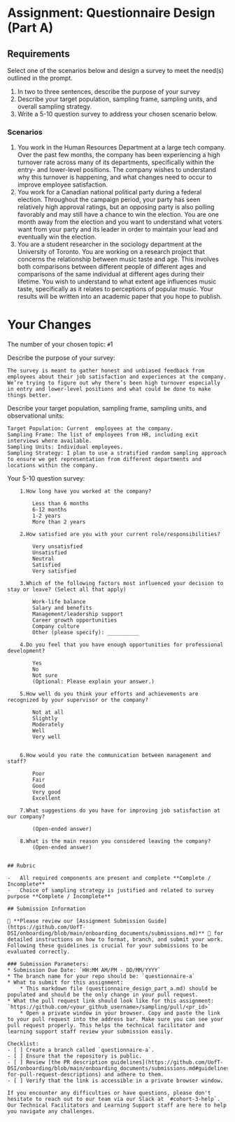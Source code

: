 # Assignment: Questionnaire Design (Part A)

## Requirements
Select one of the scenarios below and design a survey to meet the need(s) outlined in the prompt.

1.	In two to three sentences, describe the purpose of your survey
2.	Describe your target population, sampling frame, sampling units, and overall sampling strategy.
3.	Write a 5-10 question survey to address your chosen scenario below.


### Scenarios
1.	You work in the Human Resources Department at a large tech company. Over the past few months, the company has been experiencing a high turnover rate across many of its departments, specifically within the entry- and lower-level positions. The company wishes to understand why this turnover is happening, and what changes need to occur to improve employee satisfaction.
2.	You work for a Canadian national political party during a federal election. Throughout the campaign period, your party has seen relatively high approval ratings, but an opposing party is also polling favorably and may still have a chance to win the election. You are one month away from the election and you want to understand what voters want from your party and its leader in order to maintain your lead and eventually win the election.
3.	You are a student researcher in the sociology department at the University of Toronto. You are working on a research project that concerns the relationship between music taste and age. This involves both comparisons between different people of different ages and comparisons of the same individual at different ages during their lifetime. You wish to understand to what extent age influences music taste, specifically as it relates to perceptions of popular music. Your results will be written into an academic paper that you hope to publish.


# Your Changes

The number of your chosen topic: `#`1

Describe the purpose of your survey:
```
The survey is meant to gather honest and unbiased feedback from employees about their job satisfaction and experiences at the company. We’re trying to figure out why there’s been high turnover especially in entry and lower-level positions and what could be done to make things better.

```

Describe your target population, sampling frame, sampling units, and observational units:
```
Target Population: Current  employees at the company.
Sampling Frame: The list of employees from HR, including exit interviews where available.
Sampling Units: Individual employees.
Sampling Strategy: I plan to use a stratified random sampling approach to ensure we get representation from different departments and locations within the company.
```

Your 5-10 question survey:
```
    1.How long have you worked at the company?

        Less than 6 months
        6-12 months
        1-2 years
        More than 2 years
    
    2.How satisfied are you with your current role/responsibilities?

        Very unsatisfied
        Unsatisfied
        Neutral
        Satisfied
        Very satisfied
    
    3.Which of the following factors most influenced your decision to stay or leave? (Select all that apply)

        Work-life balance
        Salary and benefits
        Management/leadership support
        Career growth opportunities
        Company culture
        Other (please specify): __________

    4.Do you feel that you have enough opportunities for professional development?

        Yes
        No
        Not sure
        (Optional: Please explain your answer.)

    5.How well do you think your efforts and achievements are recognized by your supervisor or the company?

        Not at all
        Slightly
        Moderately
        Well
        Very well


    6.How would you rate the communication between management and staff?

        Poor
        Fair
        Good
        Very good
        Excellent

    7.What suggestions do you have for improving job satisfaction at our company?
        
        (Open-ended answer)
    
    8.What is the main reason you considered leaving the company?
        (Open-ended answer)


## Rubric

-	All required components are present and complete **Complete / Incomplete**
-	Choice of sampling strategy is justified and related to survey purpose **Complete / Incomplete**

## Submission Information

🚨 **Please review our [Assignment Submission Guide](https://github.com/UofT-DSI/onboarding/blob/main/onboarding_documents/submissions.md)** 🚨 for detailed instructions on how to format, branch, and submit your work. Following these guidelines is crucial for your submissions to be evaluated correctly.

### Submission Parameters:
* Submission Due Date: `HH:MM AM/PM - DD/MM/YYYY`
* The branch name for your repo should be: `questionnaire-a`
* What to submit for this assignment:
    * This markdown file (questionnaire_design_part_a.md) should be populated and should be the only change in your pull request.
* What the pull request link should look like for this assignment: `https://github.com/<your_github_username>/sampling/pull/<pr_id>`
    * Open a private window in your browser. Copy and paste the link to your pull request into the address bar. Make sure you can see your pull request properly. This helps the technical facilitator and learning support staff review your submission easily.

Checklist:
- [ ] Create a branch called `questionnaire-a`.
- [ ] Ensure that the repository is public.
- [ ] Review [the PR description guidelines](https://github.com/UofT-DSI/onboarding/blob/main/onboarding_documents/submissions.md#guidelines-for-pull-request-descriptions) and adhere to them.
- [ ] Verify that the link is accessible in a private browser window.

If you encounter any difficulties or have questions, please don't hesitate to reach out to our team via our Slack at `#cohort-3-help`. Our Technical Facilitators and Learning Support staff are here to help you navigate any challenges.
